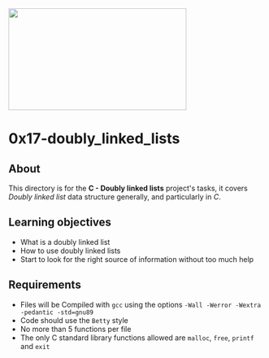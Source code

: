 <img src="https://stringfixer.com/files/218961812.jpg" width=350 height=200>

# 0x17-doubly_linked_lists
## About
This directory is for the **C - Doubly linked lists** project's tasks, it covers *Doubly linked list* data structure generally, and particularly in *C*.
## Learning objectives
- What is a doubly linked list
- How to use doubly linked lists
- Start to look for the right source of information without too much help
## Requirements
- Files will be Compiled with `gcc` using the options `-Wall -Werror -Wextra -pedantic -std=gnu89`
- Code should use the `Betty` style
- No more than 5 functions per file
- The only C standard library functions allowed are `malloc`, `free`, `printf` and `exit`
